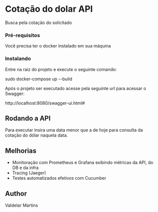 # Cotação do dolar API

Busca pela cotação do solicitado

### Pré-requisitos

Você precisa ter o docker instalado em sua máquina

### Instalando

Entre na raiz do projeto e execute o seguinte comando:

sudo docker-compose up --build

Após o projeto ser executado acesse pela seguinte url para acessar o Swagger:
 
http://localhost:8080/swagger-ui.html#

## Rodando a API

Para executar insira uma data menor que a de hoje para consulta da cotação do dólar naquela data.

## Melhorias

- Monitoração com Prometheus e Grafana exibindo métricas da API, do DB e da infra
- Tracing (Jaeger)
- Testes automatizados efetivos com Cucumber

## Author

Valdelar Martins

